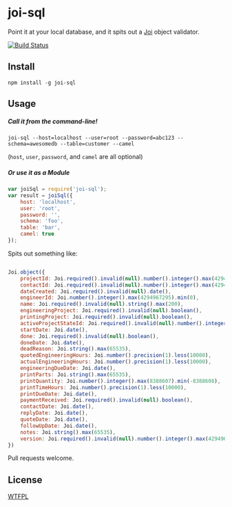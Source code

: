 # joi-sql

Point it at your local database, and it spits out a [Joi](https://github.com/hapijs/joi) object validator.

[![Build Status](https://travis-ci.org/TehShrike/joi-sql.svg?branch=master)](https://travis-ci.org/TehShrike/joi-sql)

## Install

`npm install -g joi-sql`

## Usage

##### Call it from the command-line!

`joi-sql --host=localhost --user=root --password=abc123 --schema=awesomedb --table=customer --camel`

(`host`, `user`, `password`, and `camel` are all optional)

##### Or use it as a Module

```js
var joiSql = require('joi-sql');
var result = joiSql({
    host: 'localhost',
    user: 'root',
    password: '',
    schema: 'foo',
    table: 'bar',
    camel: true
});
```

Spits out something like:

```js

Joi.object({
	projectId: Joi.required().invalid(null).number().integer().max(4294967295).min(0),
	contactId: Joi.required().invalid(null).number().integer().max(4294967295).min(0),
	dateCreated: Joi.required().invalid(null).date(),
	engineerId: Joi.number().integer().max(4294967295).min(0),
	name: Joi.required().invalid(null).string().max(200),
	engineeringProject: Joi.required().invalid(null).boolean(),
	printingProject: Joi.required().invalid(null).boolean(),
	activeProjectStateId: Joi.required().invalid(null).number().integer().max(4294967295).min(0),
	startDate: Joi.date(),
	done: Joi.required().invalid(null).boolean(),
	doneDate: Joi.date(),
	deadReason: Joi.string().max(65535),
	quotedEngineeringHours: Joi.number().precision(1).less(10000),
	actualEngineeringHours: Joi.number().precision(1).less(10000),
	engineeringDueDate: Joi.date(),
	printParts: Joi.string().max(65535),
	printQuantity: Joi.number().integer().max(8388607).min(-8388608),
	printTimeHours: Joi.number().precision(1).less(10000),
	printDueDate: Joi.date(),
	paymentReceived: Joi.required().invalid(null).boolean(),
	contactDate: Joi.date(),
	replyDate: Joi.date(),
	quoteDate: Joi.date(),
	followUpDate: Joi.date(),
	notes: Joi.string().max(65535),
	version: Joi.required().invalid(null).number().integer().max(4294967295).min(0)
})
```

Pull requests welcome.

## License

[WTFPL](http://wtfpl2.com/)
